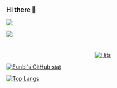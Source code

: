 ### Hi there 👋

<a href="https://velog.io/@colorful-stars" target="https://blog.naver.com/silverain_9"><img src="https://img.shields.io/badge/blog-03C75A?style=flat-square&logo=Naver&logoColor=white"/></a>

<a href="https://velog.io/@colorful-stars" target="https://blog.naver.com/silverain_9"><img src="https://img.shields.io/badge/instagram-E4405F?style=flat-square&logo=Instagram&logoColor=white"/></a>


#

<div align="center">
  
[![Hits](https://hits.seeyoufarm.com/api/count/incr/badge.svg?url=https%3A%2F%2Fgithub.com%2Feunbicho&count_bg=%23A6D97F&title_bg=%2379C83D&icon=snapcraft.svg&icon_color=%23F9FB9A&title=hits&edge_flat=true)](https://hits.seeyoufarm.com)
  
  <div align="left">
  
  [![Eunbi's GitHub stat](https://github-readme-stats.vercel.app/api?username=eunbicho&count_private=true&show_icons=true&icon_color=FFFFFF&custom_title=silverain's_github👀&bg_color=40,79C83D,A6D97F,E2F99E&title_color=FFFFFF&text_color=FFFFFF)](https://github.com/anuraghazra/github-readme-stats)

  [![Top Langs](https://github-readme-stats.vercel.app/api/top-langs/?username=eunbicho&bg_color=40,E2F99E,A6D97F,79C83D&title_color=FFFFFF&text_color=FFFFFF&icon_color=000000)](https://github.com/anuraghazra/github-readme-stats)
  </div>
  
  
</div>
